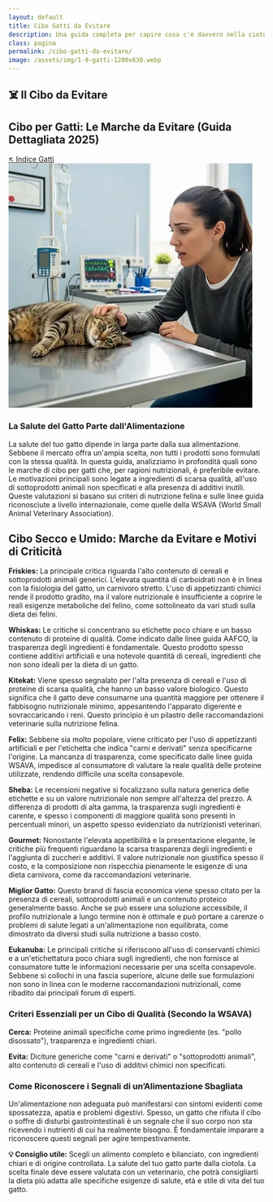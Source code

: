 ```yaml
---
layout: default
title: Cibo Gatti da Evitare
description: Una guida completa per capire cosa c'è davvero nella ciotola del tuo amico felino.
class: pagina
permalink: /cibo-gatti-da-evitare/
image: /assets/img/1-9-gatti-1200x630.webp
---
```


<main class="layout-wrapper">

  <!-- 📝 INTRODUZIONE -->
  <section class="intro">
    <h1 class="main-title-centered">☠️️ Il Cibo da Evitare
</h1>
    <h2 class="small-title">Cibo per Gatti: Le Marche da Evitare (Guida Dettagliata 2025)</h2>
     <a href="/index-tutto-gatti/" class="btn-indice" aria-label="Vai all’indice gatti">↖️ Indice Gatti</a>
  </section>



<main class="layout-wrapper">


 <div class="content-square">
    <img src="/assets/img/2-Cibo-Gatti-Le-Marche-Da-Evitare-480.webp" alt="Gatto ammalato dal veterinario padrona preoccupata">
  </div>
  <div class="hero-col text-side">
    <h3>La Salute del Gatto Parte dall'Alimentazione</h3>
       <div class="description">La salute del tuo gatto dipende in larga parte dalla sua alimentazione. Sebbene il mercato offra un'ampia scelta, non tutti i prodotti sono formulati con la stessa qualità. In questa guida, analizziamo in profondità quali sono le marche di cibo per gatti che, per ragioni nutrizionali, è preferibile evitare. Le motivazioni principali sono legate a ingredienti di scarsa qualità, all'uso di sottoprodotti animali non specificati e alla presenza di additivi inutili. Queste valutazioni si basano sui criteri di nutrizione felina e sulle linee guida riconosciute a livello internazionale, come quelle della WSAVA (World Small Animal Veterinary Association).</p>
</div>
  </div>
</section>


<section class="text-block">
  <h2><strong> Cibo Secco e Umido: Marche da Evitare e Motivi di Criticità</strong></h2>

  <p><strong>Friskies:</strong> La principale critica riguarda l'alto contenuto di cereali e sottoprodotti animali generici. L'elevata quantità di carboidrati non è in linea con la fisiologia del gatto, un carnivoro stretto. L'uso di appetizzanti chimici rende il prodotto gradito, ma il valore nutrizionale è insufficiente a coprire le reali esigenze metaboliche del felino, come sottolineato da vari studi sulla dieta dei felini.</p>

  <p><strong>Whiskas:</strong> Le critiche si concentrano su etichette poco chiare e un basso contenuto di proteine di qualità. Come indicato dalle linee guida AAFCO, la trasparenza degli ingredienti è fondamentale. Questo prodotto spesso contiene additivi artificiali e una notevole quantità di cereali, ingredienti che non sono ideali per la dieta di un gatto.</p>

  <p><strong>Kitekat:</strong> Viene spesso segnalato per l'alta presenza di cereali e l'uso di proteine di scarsa qualità, che hanno un basso valore biologico. Questo significa che il gatto deve consumarne una quantità maggiore per ottenere il fabbisogno nutrizionale minimo, appesantendo l'apparato digerente e sovraccaricando i reni. Questo principio è un pilastro delle raccomandazioni veterinarie sulla nutrizione felina.</p>

  <p><strong>Felix:</strong> Sebbene sia molto popolare, viene criticato per l'uso di appetizzanti artificiali e per l'etichetta che indica "carni e derivati" senza specificarne l'origine. La mancanza di trasparenza, come specificato dalle linee guida WSAVA, impedisce al consumatore di valutare la reale qualità delle proteine utilizzate, rendendo difficile una scelta consapevole.</p>

  <p><strong>Sheba:</strong> Le recensioni negative si focalizzano sulla natura generica delle etichette e su un valore nutrizionale non sempre all'altezza del prezzo. A differenza di prodotti di alta gamma, la trasparenza sugli ingredienti è carente, e spesso i componenti di maggiore qualità sono presenti in percentuali minori, un aspetto spesso evidenziato da nutrizionisti veterinari.</p>

  <p><strong>Gourmet:</strong> Nonostante l'elevata appetibilità e la presentazione elegante, le critiche più frequenti riguardano la scarsa trasparenza degli ingredienti e l'aggiunta di zuccheri e additivi. Il valore nutrizionale non giustifica spesso il costo, e la composizione non rispecchia pienamente le esigenze di una dieta carnivora, come da raccomandazioni veterinarie.</p>

  <p><strong>Miglior Gatto:</strong> Questo brand di fascia economica viene spesso citato per la presenza di cereali, sottoprodotti animali e un contenuto proteico generalmente basso. Anche se può essere una soluzione accessibile, il profilo nutrizionale a lungo termine non è ottimale e può portare a carenze o problemi di salute legati a un'alimentazione non equilibrata, come dimostrato da diversi studi sulla nutrizione a basso costo.</p>

  <p><strong>Eukanuba:</strong> Le principali critiche si riferiscono all'uso di conservanti chimici e a un'etichettatura poco chiara sugli ingredienti, che non fornisce al consumatore tutte le informazioni necessarie per una scelta consapevole. Sebbene si collochi in una fascia superiore, alcune delle sue formulazioni non sono in linea con le moderne raccomandazioni nutrizionali, come ribadito dai principali forum di esperti.</p>

  <h3>Criteri Essenziali per un Cibo di Qualità (Secondo la WSAVA)</h3>
  <p><strong>Cerca:</strong> Proteine animali specifiche come primo ingrediente (es. "pollo disossato"), trasparenza e ingredienti chiari.</p>
  <p><strong>Evita:</strong> Diciture generiche come "carni e derivati" o "sottoprodotti animali", alto contenuto di cereali e l'uso di additivi chimici non specificati.</p>

  <h3>Come Riconoscere i Segnali di un’Alimentazione Sbagliata</h3>
  <p>Un'alimentazione non adeguata può manifestarsi con sintomi evidenti come spossatezza, apatia e problemi digestivi. Spesso, un gatto che rifiuta il cibo o soffre di disturbi gastrointestinali è un segnale che il suo corpo non sta ricevendo i nutrienti di cui ha realmente bisogno. È fondamentale imparare a riconoscere questi segnali per agire tempestivamente.</p>

  <p><strong>💡 Consiglio utile:</strong> Scegli un alimento completo e bilanciato, con ingredienti chiari e di origine controllata. La salute del tuo gatto parte dalla ciotola. La scelta finale deve essere valutata con un veterinario, che potrà consigliarti la dieta più adatta alle specifiche esigenze di salute, età e stile di vita del tuo gatto.</p>
</section>

</main>
